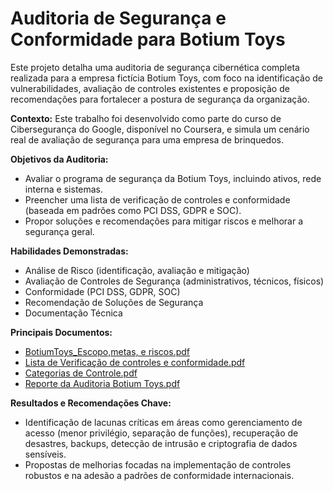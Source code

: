 # Auditoria de Segurança e Conformidade para Botium Toys

Este projeto detalha uma auditoria de segurança cibernética completa realizada para a empresa fictícia Botium Toys, com foco na identificação de vulnerabilidades, avaliação de controles existentes e proposição de recomendações para fortalecer a postura de segurança da organização.

**Contexto:** Este trabalho foi desenvolvido como parte do curso de Cibersegurança do Google, disponível no Coursera, e simula um cenário real de avaliação de segurança para uma empresa de brinquedos.

**Objetivos da Auditoria:**
*   Avaliar o programa de segurança da Botium Toys, incluindo ativos, rede interna e sistemas.
*   Preencher uma lista de verificação de controles e conformidade (baseada em padrões como PCI DSS, GDPR e SOC).
*   Propor soluções e recomendações para mitigar riscos e melhorar a segurança geral.

**Habilidades Demonstradas:**
*   Análise de Risco (identificação, avaliação e mitigação)
*   Avaliação de Controles de Segurança (administrativos, técnicos, físicos)
*   Conformidade (PCI DSS, GDPR, SOC)
*   Recomendação de Soluções de Segurança
*   Documentação Técnica

**Principais Documentos:**
*   [BotiumToys_Escopo,metas, e riscos.pdf](docs/BotiumToys_Escopo_metas_e_riscos.pdf)
*   [Lista de Verificação de controles e conformidade.pdf](docs/Lista%20de%20Verifica%C3%A7%C3%A3o%20de%20controles%20e%20conformidade.pdf)
*   [Categorias de Controle.pdf](docs/Categorias%20de%20Controle.pdf)
*   [Reporte da Auditoria Botium Toys.pdf](docs/Reporte%20da%20Auditoria%20Botium%20Toys.pdf)

**Resultados e Recomendações Chave:**
*   Identificação de lacunas críticas em áreas como gerenciamento de acesso (menor privilégio, separação de funções), recuperação de desastres, backups, detecção de intrusão e criptografia de dados sensíveis.
*   Propostas de melhorias focadas na implementação de controles robustos e na adesão a padrões de conformidade internacionais.

